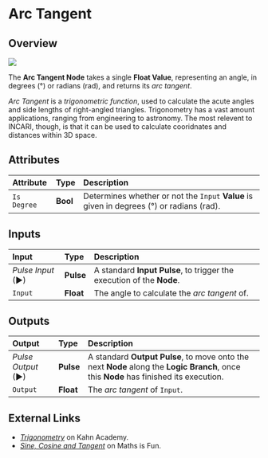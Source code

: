 # Arc Tangent

## Overview

![](../../../.gitbook/assets/node-arc-tangent.png)

The **Arc Tangent Node** takes a single **Float Value**, representing an angle, in degrees \(°\) or radians \(rad\), and returns its _arc tangent_.

_Arc Tangent_ is a _trigonometric function_, used to calculate the acute angles and side lengths of right-angled triangles. Trigonometry has a vast amount applications, ranging from engineering to astronomy. The most relevent to INCARI, though, is that it can be used to calculate cooridnates and distances within 3D space.

## Attributes

| Attribute | Type | Description |
| :--- | :--- | :--- |
| `Is Degree` | **Bool** | Determines whether or not the `Input` **Value** is given in degrees \(°\) or radians \(rad\). |

## Inputs

| Input | Type | Description |
| :--- | :--- | :--- |
| _Pulse Input_ \(►\) | **Pulse** | A standard **Input Pulse**, to trigger the execution of the **Node**. |
| `Input` | **Float** | The angle to calculate the _arc tangent_ of. |

## Outputs

| Output | Type | Description |
| :--- | :--- | :--- |
| _Pulse Output_ \(►\) | **Pulse** | A standard **Output Pulse**, to move onto the next **Node** along the **Logic Branch**, once this **Node** has finished its execution. |
| `Output` | **Float** | The _arc tangent_ of `Input`. |

## External Links

* [_Trigonometry_](https://www.khanacademy.org/math/trigonometry) on Kahn Academy.
* [_Sine, Cosine and Tangent_](https://www.mathsisfun.com/sine-cosine-tangent.html) on Maths is Fun.

